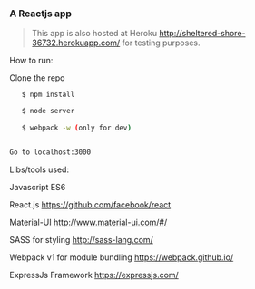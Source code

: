 ### A Reactjs app  


> This app is also hosted at Heroku http://sheltered-shore-36732.herokuapp.com/ for testing purposes.

How to run:

Clone the repo

```sh
   $ npm install 

   $ node server
  
   $ webpack -w (only for dev)


Go to localhost:3000

```

Libs/tools used: 

Javascript ES6 

React.js    https://github.com/facebook/react

Material-UI     http://www.material-ui.com/#/

SASS for styling    http://sass-lang.com/

Webpack v1 for module bundling https://webpack.github.io/

ExpressJs Framework https://expressjs.com/

